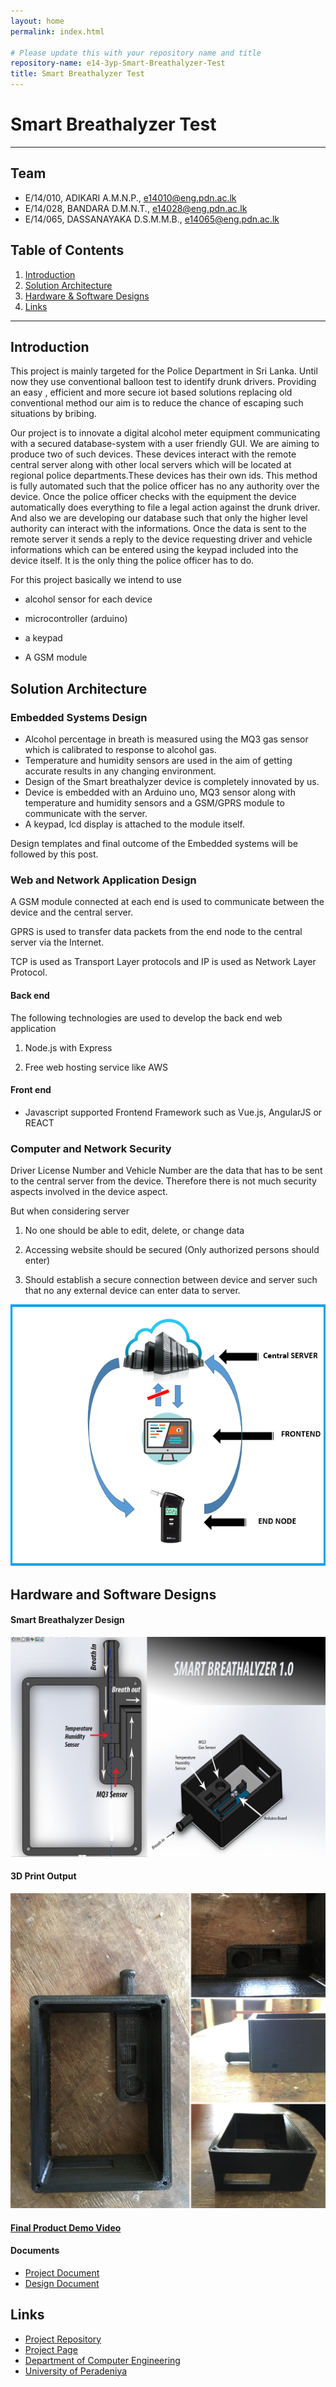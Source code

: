 ```yaml
---
layout: home
permalink: index.html

# Please update this with your repository name and title
repository-name: e14-3yp-Smart-Breathalyzer-Test
title: Smart Breathalyzer Test
---
```


[comment]: # "This is the standard layout for the project, but you can clean this and use your own template"

# Smart Breathalyzer Test

---

## Team
-  E/14/010, ADIKARI A.M.N.P., [e14010@eng.pdn.ac.lk](mailto:e14010@eng.pdn.ac.lk)
-  E/14/028, BANDARA D.M.N.T., [e14028@eng.pdn.ac.lk](mailto:e14028@eng.pdn.ac.lk)
-  E/14/065, DASSANAYAKA D.S.M.M.B., [e14065@eng.pdn.ac.lk](mailto:e14065@eng.pdn.ac.lk)

## Table of Contents
1. [Introduction](#introduction)
2. [Solution Architecture](#solution-architecture )
3. [Hardware & Software Designs](#hardware-and-software-designs)
4. [Links](#links)

---

## Introduction

This project is mainly targeted for the Police Department in Sri Lanka. Until now they use conventional balloon test to identify drunk drivers. Providing an easy , efficient  and more secure iot based solutions replacing old conventional method our aim is to reduce the chance of escaping such situations by bribing.

Our project is to innovate a digital alcohol meter equipment communicating with a secured database-system with a user friendly GUI. We are aiming to produce two of such devices. These devices interact with the remote central server along with other local servers which will be located at regional police departments.These devices has their own ids. This method is fully automated such that the police officer has no any authority over the device. Once the police officer checks with the equipment the device automatically does everything to file a legal action against the drunk driver. And also we are developing our database such that only the higher level authority can interact with the informations. Once the data is sent to the remote server it sends a reply to the device requesting driver and vehicle informations which can be entered using the keypad included into the device itself. It is the only thing the police officer has to do.  


For this project basically we intend to use

- alcohol sensor for each device

- microcontroller (arduino)

- a keypad

- A GSM module


## Solution Architecture

### Embedded Systems Design

- Alcohol percentage in breath is measured using the MQ3 gas sensor which is calibrated to response to alcohol gas.
- Temperature and humidity sensors are used in the aim of getting accurate results in any changing environment.
- Design of the Smart breathalyzer device is completely innovated by us.
- Device is embedded with an Arduino uno, MQ3 sensor along with temperature and humidity sensors and a GSM/GPRS module to communicate with the server.
- A keypad, lcd display is attached to the module itself.  

Design templates and final outcome of the Embedded systems will be followed by this post. 

### Web and Network Application Design

A GSM module connected at each end is used to communicate between the device and the central server.

GPRS is used to transfer data packets from the end node to the central server via the Internet.

TCP is used as Transport Layer protocols and IP is used as Network Layer Protocol.

#### Back end

The following technologies are used to develop the back end web application

   1. Node.js with Express

   2. Free web hosting service like AWS

#### Front end

   - Javascript supported Frontend Framework such as Vue.js, AngularJS or REACT

  

### Computer and Network Security

 Driver License Number and Vehicle Number are the data that has to be sent to the central server from the device. Therefore there is not much security aspects involved in the device aspect.

 

But when considering server

   1. No one should be able to edit, delete, or change data

   2. Accessing website should be secured (Only authorized persons should enter)  

   3. Should establish a secure connection  between device and server such that no any external device can enter data to server.       

 ![Finalized design overview](docs/data/images/1.png)  


## Hardware and Software Designs

#### Smart Breathalyzer Design  

![Smart Breathalyzer Design](docs/data/images/2.png)  

#### 3D Print Output  
![3D Print Output](docs/data/images/3.JPG)  

#### [Final Product Demo Video](https://youtu.be/idNMS8BCQNw)  

#### Documents  
- [Project Document](docs/data/documents/1.pdf)  
- [Design Document](docs/data/documents/2.pdf)  




## Links

- <a href = "https://github.com/cepdnaclk/e14-3yp-Smart-Breathalyzer-Test" target = "_blank">Project Repository</a>
- <a href = "https://cepdnaclk.github.io/e14-3yp-Smart-Breathalyzer-Test/" target = "_blank">Project Page</a>
- <a href = "http://www.ce.pdn.ac.lk/" target = "_blank">Department of Computer Engineering</a>
- <a href = "https://eng.pdn.ac.lk/" target = "_blank">University of Peradeniya</a>


[//]: # (Please refer this to learn more about Markdown syntax)
[//]: # (https://github.com/adam-p/markdown-here/wiki/Markdown-Cheatsheet)
